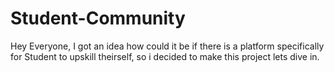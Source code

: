 # Student-Community
Hey Everyone, I got an idea how could it be if there is a platform specifically for Student to upskill theirself, so i decided to make this project lets dive in.
